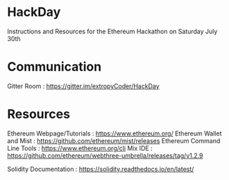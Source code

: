 # HackDay
Instructions and Resources for the Ethereum Hackathon on Saturday July 30th

# Communication

Gitter Room  : https://gitter.im/extropyCoder/HackDay

# Resources

Ethereum Webpage/Tutorials   :  https://www.ethereum.org/
Ethereum Wallet and Mist     :  https://github.com/ethereum/mist/releases
Ethereum Command Line Tools  :  https://www.ethereum.org/cli
Mix IDE                      :  https://github.com/ethereum/webthree-umbrella/releases/tag/v1.2.9

Solidity Documentation       : https://solidity.readthedocs.io/en/latest/     

